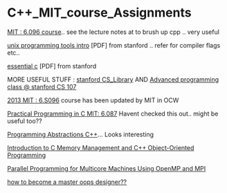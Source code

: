 C++_MIT_course_Assignments
==========================

[MIT : 6.096 course](http://goo.gl/fTALR).. see the lecture notes at  to brush up cpp .. very useful

[unix programming tools intro](http://goo.gl/7Ltu5P) [PDF] from stanford .. refer for compiler flags etc.. 

[essential c](http://goo.gl/LH0hg) [PDF] from stanford 

MORE USEFUL STUFF : [stanford CS_Library](http://cslibrary.stanford.edu/) AND [Advanced programming class @ stanford CS 107](https://courseware.stanford.edu/pg/courses/347503/cs107-spring-2013)

 [2013 MIT : 6.S096](http://goo.gl/dYOCej) course has been updated by MIT in OCW 
 
 [Practical Programming in C MIT: 6.087](http://ocw.mit.edu/courses/electrical-engineering-and-computer-science/6-087-practical-programming-in-c-january-iap-2010/index.htm)  Havent checked this out.. might be useful too??


[Programming Abstractions C++](http://see.stanford.edu/see/courseinfo.aspx?coll=11f4f422-5670-4b4c-889c-008262e09e4e)... Looks interesting

[Introduction to C Memory Management and C++ Object-Oriented Programming](http://ocw.mit.edu/courses/electrical-engineering-and-computer-science/6-088-introduction-to-c-memory-management-and-c-object-oriented-programming-january-iap-2010/)

[Parallel Programming for Multicore Machines Using OpenMP and MPI](http://ocw.mit.edu/courses/earth-atmospheric-and-planetary-sciences/12-950-parallel-programming-for-multicore-machines-using-openmp-and-mpi-january-iap-2010/index.htm)

[how to become a master oops designer??](http://research.cs.queensu.ca/~ahmed/home/teaching/CISC322/F09/files/Slides_Spiros_Patterns.pdf)
